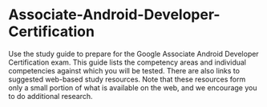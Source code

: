 # Associate-Android-Developer-Certification

Use the study guide to prepare for the Google Associate Android Developer Certification exam. This guide lists the competency areas and individual competencies against which you will be tested. There are also links to suggested web-based study resources. Note that these resources form only a small portion of what is available on the web, and we encourage you to do additional research.
